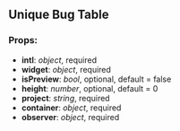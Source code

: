 ## **Unique Bug Table**

### Props:

* **intl**: _object_, required
* **widget**: _object_, required
* **isPreview**: _bool_, optional, default = false
* **height**: _number_, optional, default = 0
* **project**: _string_, required
* **container**: _object_, required
* **observer**: _object_, required
